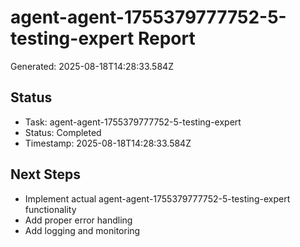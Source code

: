 # agent-agent-1755379777752-5-testing-expert Report

Generated: 2025-08-18T14:28:33.584Z

## Status
- Task: agent-agent-1755379777752-5-testing-expert
- Status: Completed
- Timestamp: 2025-08-18T14:28:33.584Z

## Next Steps
- Implement actual agent-agent-1755379777752-5-testing-expert functionality
- Add proper error handling
- Add logging and monitoring
